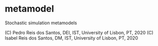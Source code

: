 # metamodel
Stochastic simulation metamodels

(C) Pedro Reis dos Santos, DEI, IST, University of Lisbon, PT, 2020
(C) Isabel Reis dos Santos, DM, IST, University of Lisbon, PT, 2020

